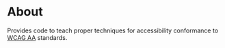 # About

Provides code to teach proper techniques for accessibility conformance to [WCAG AA](https://www.w3.org/WAI/WCAG2AA-Conformance) standards.